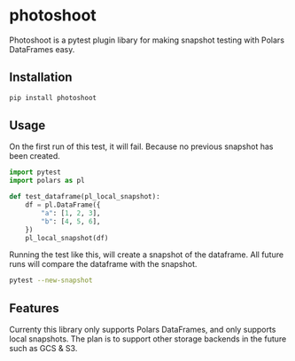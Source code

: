 # photoshoot

Photoshoot is a pytest plugin libary for making snapshot testing with Polars DataFrames easy.

## Installation

```bash
pip install photoshoot
```

## Usage

On the first run of this test, it will fail. Because no previous snapshot has been created.
```python
import pytest
import polars as pl

def test_dataframe(pl_local_snapshot):
    df = pl.DataFrame({
        "a": [1, 2, 3],
        "b": [4, 5, 6],
    })
    pl_local_snapshot(df)
```

Running the test like this, will create a snapshot of the dataframe. All future runs will compare the dataframe with the snapshot.
```bash
pytest --new-snapshot
```

## Features
Currenty this library only supports Polars DataFrames, and only supports local snapshots. The plan is to support other storage backends in the future such as
GCS & S3.
